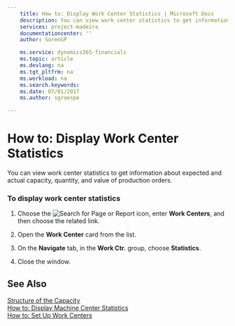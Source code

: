 ```yaml
---
    title: How to: Display Work Center Statistics | Microsoft Docs
    description: You can view work center statistics to get information about expected and actual capacity, quantity, and value of production orders.
    services: project-madeira
    documentationcenter: ''
    author: SorenGP

    ms.service: dynamics365-financials
    ms.topic: article
    ms.devlang: na
    ms.tgt_pltfrm: na
    ms.workload: na
    ms.search.keywords:
    ms.date: 07/01/2017
    ms.author: sgroespe

---
```

# How to: Display Work Center Statistics
You can view work center statistics to get information about expected and actual capacity, quantity, and value of production orders.  
  
### To display work center statistics  
  
1.  Choose the ![Search for Page or Report](media/ui-search/search_small.png "Search for Page or Report icon") icon, enter **Work Centers**, and then choose the related link.  
  
2.  Open the **Work Center** card from the list.  
  
3.  On the **Navigate** tab, in the **Work Ctr.** group, choose **Statistics**.  
  
4.  Close the window.  
  
## See Also  
 [Structure of the Capacity](../structure-of-the-capacity.md)   
 [How to: Display Machine Center Statistics](../how-to-display-machine-center-statistics.md)   
 [How to: Set Up Work Centers](../how-to-set-up-work-centers.md)